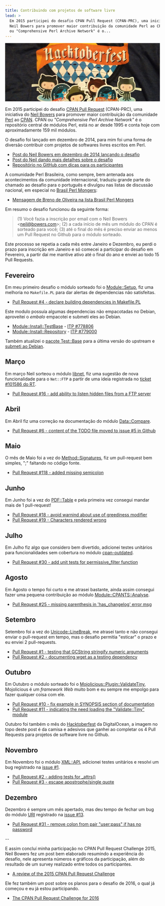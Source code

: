```yaml
---
title: Contribuindo com projetos de software livre
lead: >
  Em 2015 participei do desafio CPAN Pull Request (CPAN-PRC), uma iniciativa do
  Neil Bowers para promover maior contribuição da comunidade Perl ao CPAN. CPAN
  ou "Comprehensive Perl Archive Network" é o...
---
```


![Camisa Hacktoberfest 2015](/files/hacktoberfest-2015.jpg)

Em 2015 participei do desafio [CPAN Pull Request][cpan-prc] (CPAN-PRC), uma
iniciativa do [Neil Bowers][neil] para promover maior contribuição da
comunidade [Perl][perl] ao [CPAN][cpan]. CPAN ou _"Comprehensive Perl Archive
Network"_ é o repositório central de módulos Perl, está no ar desde 1995 e
conta hoje com aproximadamente 159 mil módulos.

O desafio foi lançado em dezembro de 2014, para mim foi uma forma de diversão
contribuir com projetos de softwares livres escritos em Perl.

* [Post do Neil Bowers em dezembro de 2014 lançando o desafio][take-the-2015]
* [Post do Neil dando mais detalhes sobre o desafio][more-details]
* [Repositório no GitHub com dicas para os participantes][github-cpan-prc]

A comunidade Perl Brasileira, como sempre, bem antenada aos acontecimentos da
comunidade internacional, traduziu grande parte do chamado ao desafio para o
português e divulgou nas listas de discussão nacional, em especial no [Brasil
Perl Mongers][brasil-pm]:

* [Mensagem de Breno de Oliveira na lista Brasil Perl Mongers][brasil-pm-cpan-prc]

Em resumo o desafio funcionou da seguinte forma:

> (1) Você fazia a inscrição por email com o Neil Bowers
> &lt;neil@bowers.com&gt;; (2) a cada início de mês um módulo do CPAN é
> sorteado para você; (3) até o final do mês é preciso enviar ao menos um Pull
> Request no Github para o módulo sorteado.

Este processo se repetia a cada mês entre Janeiro e Dezembro, eu perdi o prazo
para inscrição em Janeiro e só comecei a participar do desafio em Fevereiro, a partir
daí me mantive ativo até o final do ano e enviei ao todo 15 Pull Requests.

## Fevereiro

Em meu primeiro desafio o módulo sorteado foi o [Module::Setup][module-setup],
fiz uma melhoria no `Makefile.PL` para dar alertas de dependencias não
satisfeitas.

* [Pull Request #4 - declare building dependencies in Makefile.PL][module-setup-pull-4]

Este modulo possuía algumas dependencias não empacotadas no Debian, aproveitei
o _embalo_ empacotei e submeti eles ao Debian.

* [Module::Install::TestBase][module-install-testbase] - [ITP #778806][itp-778806]
* [Module::Install::Repository][module-install-repository] - [ITP #779000][itp-779000]

Também atualizei o [pacote Test::Base][libtest-base-perl] para a última versão do upstream e [submeti
ao Debian][tracker-680993].

[module-install-testbase]: http://metacpan.org/pod/Module::Install::TestBase
[module-install-repository]: http://metacpan.org/pod/Module::Install::Repository
[itp-778806]: http://bugs.debian.org/cgi-bin/bugreport.cgi?bug=778806
[itp-779000]: http://bugs.debian.org/cgi-bin/bugreport.cgi?bug=779000
[libtest-base-perl]: http://packages.debian.org/sid/libtest-base-perl
[tracker-680993]: http://tracker.debian.org/news/680993

## Março

Em março Neil sorteou o módulo [libnet][libnet], fiz uma sugestão de nova
funcionalidade para o `Net::FTP` a partir de uma ideia registrada no [ticket
#101586 do RT][cpan-rt-101586].

* [Pull Request #16 - add ability to listen hidden files from a FTP server][libnet-pull-16]

## Abril

Em Abril fiz uma correção na documentação do módulo [Data::Compare][data-compare].

* [Pull Request #6 - content of the TODO file moved to issue #5 in Github][data-compare-pull-6]

## Maio

O mês de Maio foi a vez do [Method::Signatures][method-signatures], fiz um
pull-request bem simples, ";" faltando no código fonte.

* [Pull Request #118 - added missing semicolon][method-signatures-pull-118]

## Junho

Em Junho foi a vez do [PDF::Table][pdf-table] e pela primeira vez consegui
mandar mais de 1 pull-request!

* [Pull Request #18 - avoid warnind about use of greediness modifier][pdf-table-pull-18]
* [Pull Request #19 - Characters rendered wrong][pdf-table-pull-19]

## Julho

Em Julho fiz algo que considero bem divertido, adicionei testes unitários para
funcionalidades sem cobertura no módulo [cpan-outdated][cpan-outdated].

* [Pull Request #30 - add unit tests for permissive_filter function][cpan-outdated-pull-30]

## Agosto

Em Agosto o tempo foi curto e me atrasei bastante, ainda assim consegui fazer
uma pequena contribuição ao módulo
[Module::CPANTS::Analyse][module-cpants-analyse].

* [Pull Request #25 - missing parenthesis in 'has_changelog' error msg][module-cpants-analyse-pull-25]

## Setembro

Setembro foi a vez do [Unicode::LineBreak][unicode-linebreak], me atrasei tanto
e não consegui enviar o pull-request em tempo, mas o desafio permitia
"esticar" o prazo e eu enviei 2 pull-requests.

* [Pull Request #1 - testing that GCString stringify numeric arguments][unicode-linebreak-pull-1]
* [Pull Request #2 - documenting wget as a testing dependency][unicode-linebreak-pull-2]

## Outubro

Em Outubro o módulo sorteado foi o
[Mojolicious::Plugin::ValidateTiny][mojolicious-plugin-validatetiny],
Mojolicious é um _framework Web_ muito bom e eu sempre me empolgo para fazer
qualquer coisa com ele.

* [Pull Request #10 - fix example in SYNOPSIS section of documentation][mojolicious-plugin-validatetiny-pull-10]
* [Pull Request #11 - indicating the need loading the "Validate::Tiny" module][mojolicious-plugin-validatetiny-pull-11]

Outubro foi também o mês do [Hacktoberfest][hacktoberfest] da DigitalOcean, a
imagem no topo deste post é da camisa e adesivos que ganhei ao completar os 4
Pull Requests para projetos de software livre no Github.

## Novembro

Em Novembro foi o módulo [XML::API][xml-api], adicionei testes unitários e
resolvi um bug registrado na [issue #1][xml-api-issue-1].

* [Pull Request #2 - adding tests for _attrs()][xml-api-pull-2]
* [Pull Request #3 - escape apostrophe/single quote][xml-api-pull-3]

## Dezembro

Dezembro é sempre um mês apertado, mas deu tempo de fechar um bug do módulo
[URI][uri] registrado na [issue #13][uri-issue-13].

* [Pull Request #31 - remove colon from pair "user:pass" if has no password][uri-pull-31]

--

E assim concluí minha participação no CPAN Pull Request Challenge 2015, Neil
Bowers fez um post bem elaborado resumindo a experiência do desafio, nele
apresenta números e gráficos da participação, além do resultado de um survey
realizado entre todos os participantes.

* [A review of the 2015 CPAN Pull Request Challenge][cpan-prc-2015-review]

Ele fez também um post sobre os planos para o desafio de 2016, o qual já
começou e eu já estou participando.

* [The CPAN Pull Request Challenge for 2016][cpan-prc-2016]


[cpan-prc]: http://cpan-prc.org
[cpan]: http://cpan.org
[neil]: http://neilb.org
[take-the-2015]: http://blogs.perl.org/users/neilb/2014/12/take-the-2015-cpan-pull-request-challenge.html
[more-details]: http://blogs.perl.org/users/neilb/2015/01/more-details-on-the-cpan-pull-request-challenge.html
[github-cpan-prc]: http://github.com/CPAN-PRC/resources
[brasil-pm]: http://brasil.pm.org
[brasil-pm-cpan-prc]: http://mail.pm.org/pipermail/brasil-pm/2014q4/000356.html
[metacpan]: http://metacpan.org
[module-setup]: http://metacpan.org/pod/Module::Setup
[module-setup-pull-4]: http://github.com/yappo/p5-Module-Setup/pull/4
[libnet]: http://metacpan.org/release/libnet
[libnet-pull-16]: http://github.com/steve-m-hay/perl-libnet/pull/16
[cpan-rt-101586]: http://rt.cpan.org/Public/Bug/Display.html?id=101586
[data-compare]: http://metacpan.org/pod/Data::Compare
[data-compare-pull-6]: http://github.com/DrHyde/perl-modules-Data-Compare/pull/6
[method-signatures]: http://metacpan.org/pod/Method::Signatures
[method-signatures-pull-118]: http://github.com/evalEmpire/method-signatures/pull/118
[pdf-table]: http://metacpan.org/pod/PDF::Table
[pdf-table-pull-18]: http://github.com/kamenov/PDF-Table/pull/18
[pdf-table-pull-19]: http://github.com/kamenov/PDF-Table/pull/19
[cpan-outdated]: http://metacpan.org/pod/cpan-outdated
[cpan-outdated-pull-30]: http://github.com/tokuhirom/cpan-outdated/pull/30
[module-cpants-analyse]: http://metacpan.org/pod/Module::CPANTS::Analyse
[module-cpants-analyse-pull-25]: http://github.com/cpants/Module-CPANTS-Analyse/pull/25
[unicode-linebreak]: http://metacpan.org/pod/Unicode::LineBreak
[unicode-linebreak-pull-1]: http://github.com/hatukanezumi/Unicode-LineBreak/pull/1
[unicode-linebreak-pull-2]: http://github.com/hatukanezumi/Unicode-LineBreak/pull/2
[hacktoberfest]: http://hacktoberfest.digitalocean.com
[mojolicious-plugin-validatetiny]: http://metacpan.org/pod/Mojolicious::Plugin::ValidateTiny
[mojolicious-plugin-validatetiny-pull-10]: http://github.com/koorchik/Mojolicious-Plugin-ValidateTiny/pull/10
[mojolicious-plugin-validatetiny-pull-11]: http://github.com/koorchik/Mojolicious-Plugin-ValidateTiny/pull/11
[xml-api]: http://metacpan.org/pod/XML::API
[xml-api-pull-2]: http://github.com/mlawren/xml-api/pull/2
[xml-api-pull-3]: http://github.com/mlawren/xml-api/pull/3
[xml-api-issue-1]: http://github.com/mlawren/xml-api/issues/1
[uri]: http://metacpan.org/pod/URI
[uri-pull-31]: http://github.com/libwww-perl/uri/pull/31
[uri-issue-13]: http://github.com/libwww-perl/uri/issues/13
[perl]: http://perl.org
[cpan-prc-2015-review]: http://neilb.org/2016/01/05/cpan-prc-2015-review.html
[cpan-prc-2016]: http://neilb.org/2015/12/30/cpan-prc-2016.html
